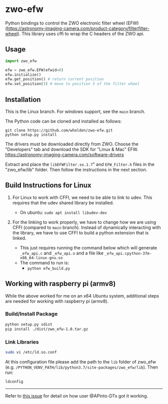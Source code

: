 # zwo-efw

Python bindings to control the ZWO electronic filter wheel (EFW) (https://astronomy-imaging-camera.com/product-category/filterfilter-wheel). This library uses cffi to wrap the C headers of the ZWO api. 

## Usage

```python
import zwo_efw

efw = zwo_efw.EFW(efwid=0)
efw.initialize()
efw.get_position() # return current position
efw.set_position(3) # move to position 3 of the filter wheel
```

## Installation
This is the Linux branch. For windows support, see the `main` branch.

The Python code can be cloned and installed as follows:

```
git clone https://github.com/wholden/zwo-efw.git
python setup.py install
```

The drivers must be downloaded directly from ZWO. Choose the "Developers" tab and download the SDK for "Linux & Mac" EFW.
https://astronomy-imaging-camera.com/software-drivers

Extract and place the `libEFWFilter.so.1.7`" and `EFW_Filter.h` files in the "zwo_efw/lib" folder. Then follow the instructions in the next section.

## Build Instructions for Linux
1. For Linux to work with CFFI, we need to be able to link to udev. This requires that the udev shared library be installed. 
   * On ubuntu: `sudo apt install libudev-dev`

2. For the linking to work properly, we have to change how we are using CFFI (compared to `main` branch). Instead of dynamically interacting with the library, we have to use CFFI to build a python extension that is linked.
   * This just requires running the command below which will generate `_efw_api.c` and `_efw_api.o` and a file like `_efw_api.cpython-37m-x86_64-linux-gnu.so`
   * The command to run is:
      * `python efw_build.py` 

## Working with raspberry pi (armv8)
While the above worked for me on an x64 Ubuntu system, additional steps are needed for working with raspberry pi (armv8). 

### Build/Install Package

```bash
python setup.py sdist
pip install ./dist/zwo_efw-1.0.tar.gz
```

### Link Libraries

```bash
sudo vi /etc/ld.so.conf
```

At this configuration file please add the path to the `lib` folder of zwo_efw (e.g. `/PYTHON_VENV_PATH/lib/python3.7/site-packages/zwo_efw/lib`). Then run:


```bash
ldconfig
```

 ---
Refer to [this issue](https://github.com/wholden/zwo-efw/issues/1) for detail on how user @APinto-DTx got it working.
